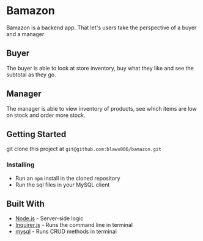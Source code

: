 # Bamazon

Bamazon is a backend app. That let's users take the perspective of a buyer and a manager

## Buyer

The buyer is able to look at store inventory, buy what they like and see the subtotal as they go.

## Manager 

The manager is able to view inventory of products, see which items are low on stock and order more stock.

## Getting Started

git clone this project at `git@github.com:blaws006/bamazon.git`

### Installing

* Run an `npm` install in the cloned repository
* Run the sql files in your MySQL client

## Built With

* [Node.js](https://nodejs.org/en/) - Server-side logic
* [Inquirer.js](https://github.com/SBoudrias/Inquirer.js/) - Runs the command line in terminal
* [mysql](https://www.npmjs.com/package/mysql) - Runs CRUD methods in terminal
